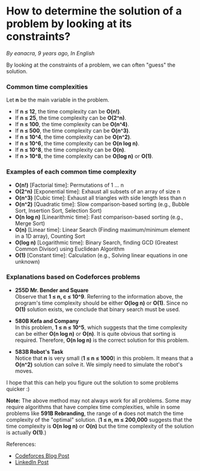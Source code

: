 # How to determine the solution of a problem by looking at its constraints?

*By eanacra, 9 years ago, In English*

By looking at the constraints of a problem, we can often "guess" the solution.

### Common time complexities

Let **n** be the main variable in the problem.

- If **n ≤ 12**, the time complexity can be **O(n!)**.
- If **n ≤ 25**, the time complexity can be **O(2^n)**.
- If **n ≤ 100**, the time complexity can be **O(n^4)**.
- If **n ≤ 500**, the time complexity can be **O(n^3)**.
- If **n ≤ 10^4**, the time complexity can be **O(n^2)**.
- If **n ≤ 10^6**, the time complexity can be **O(n log n)**.
- If **n ≤ 10^8**, the time complexity can be **O(n)**.
- If **n > 10^8**, the time complexity can be **O(log n)** or **O(1)**.

### Examples of each common time complexity

- **O(n!)** [Factorial time]: Permutations of 1 ... n
- **O(2^n)** [Exponential time]: Exhaust all subsets of an array of size n
- **O(n^3)** [Cubic time]: Exhaust all triangles with side length less than n
- **O(n^2)** [Quadratic time]: Slow comparison-based sorting (e.g., Bubble Sort, Insertion Sort, Selection Sort)
- **O(n log n)** [Linearithmic time]: Fast comparison-based sorting (e.g., Merge Sort)
- **O(n)** [Linear time]: Linear Search (Finding maximum/minimum element in a 1D array), Counting Sort
- **O(log n)** [Logarithmic time]: Binary Search, finding GCD (Greatest Common Divisor) using Euclidean Algorithm
- **O(1)** [Constant time]: Calculation (e.g., Solving linear equations in one unknown)

### Explanations based on Codeforces problems

- **255D Mr. Bender and Square**  
  Observe that **1 ≤ n, c ≤ 10^9**. Referring to the information above, the program's time complexity should be either **O(log n)** or **O(1)**. Since no **O(1)** solution exists, we conclude that binary search must be used.

- **580B Kefa and Company**  
  In this problem, **1 ≤ n ≤ 10^5**, which suggests that the time complexity can be either **O(n log n)** or **O(n)**. It is quite obvious that sorting is required. Therefore, **O(n log n)** is the correct solution for this problem.

- **583B Robot's Task**  
  Notice that **n** is very small (**1 ≤ n ≤ 1000**) in this problem. It means that a **O(n^2)** solution can solve it. We simply need to simulate the robot's moves.

I hope that this can help you figure out the solution to some problems quicker :)

**Note:** The above method may not always work for all problems. Some may require algorithms that have complex time complexities, while in some problems like **591B Rebranding**, the range of **n** does not match the time complexity of the "optimal" solution. (**1 ≤ n, m ≤ 200,000** suggests that the time complexity is **O(n log n)** or **O(n)** but the time complexity of the solution is actually **O(1)**.)

References:
- [Codeforces Blog Post](https://codeforces.com/blog/entry/21344)
- [LinkedIn Post](https://www.linkedin.com/posts/aayyushi-jain_how-to-guess-the-solution-for-a-dsa-problem-activity-7209389517873512448-_IBq?utm_source=share&utm_medium=member_desktop)
